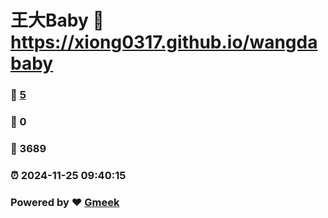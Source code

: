 # 王大Baby :link: https://xiong0317.github.io/wangdababy 
### :page_facing_up: [5](https://xiong0317.github.io/wangdababy/tag.html) 
### :speech_balloon: 0 
### :hibiscus: 3689 
### :alarm_clock: 2024-11-25 09:40:15 
### Powered by :heart: [Gmeek](https://github.com/Meekdai/Gmeek)

